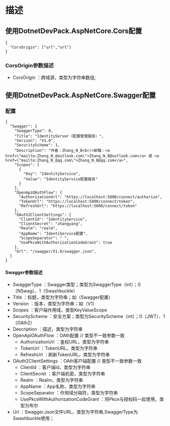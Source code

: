 # 描述

## 使用DotnetDevPack.AspNetCore.Cors配置


```
{
  "CorsOrigin": ["url","url"]
}
```
### CorsOrigin参数描述
* CorsOrigin ：跨域源，类型为字符串数组;




## 使用DotnetDevPack.AspNetCore.Swagger配置

### 配置
```
{
  "Swagger": {
    "SwaggerType": 0,
    "Title": "IdentityServer（配置管理服务）",
    "Version": "V1.0",
    "SecurityScheme": 1,
    "Description": "作者：Zhang_N_B<br/>邮箱：<a href=\"mailto:Zhang_N_@outlook.com\">Zhang_N_B@outlook.com</a> 或 <a href=\"mailto:Zhang_N_@qq.com\">Zhang_N_B@qq.com</a>",
    "Scopes": [
      {
        "Key": "IdentityService",
        "Value": "IdentityService配置服务"
      }
    ],
    "OpenApiOAuthFlow": {
      "AuthorizationUrl": "https://localhost:5000/connect/authorize",
      "TokenUrl": "https://localhost:5000/connect/token",
      "RefreshUrl": "https://localhost:5000/connect/token"
    },
    "OAuth2ClientSettings": {
      "ClientId": "IdentityService",
      "ClientSecret": "zhangyang",
      "Realm": "realm",
      "AppName": "IdentiService配置",
      "ScopeSeparator": " ",
      "UsePkceWithAuthorizationCodeGrant": true
    },
    "Url": "/swagger/V1.0/swagger.json",
  }
}
```
#### Swagger参数描述 
* SwaggerType ：Swagger类型；类型为SwaggerType（int）；0（NSwag）、1（Swashbuckle）
* Title ：标题，类型为字符串；如（Swagger配置）
* Version ：版本，类型为字符串；如（V1）
* Scopes ：客户端作用域，类型KeyValueScope
* SecurityScheme ：安全方案；类型为SecurityScheme（int）；0（JWT）、1（OAth2）
* Description ：描述，类型为字符串
* OpenApiOAuthFlow ：OAth配置 // 类型不一致参数一致
  - AuthorizationUrl ：鉴权URL，类型为字符串  
  - TokenUrl ：TokenURL，类型为字符串  
  - RefreshUrl ：刷新TokenURL，类型为字符串 
* OAuth2ClientSettings ：OAth客户端配置 // 类型不一致参数一致
  - ClientId ：客户端Id，类型为字符串  
  - ClientSecret ：客户端机密，类型为字符串  
  - Realm ：Realm，类型为字符串  
  - AppName ：App名称，类型为字符串  
  - ScopeSeparator ：作用域分隔符，类型为字符串  
  - UsePkceWithAuthorizationCodeGrant ：将Pkce与授权码一起使用，类型为布尔
* Url ：Swagger.Json文件URL，类型为字符串,SwaggerType为Swashbuckle使用；
